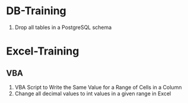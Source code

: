 # DB-Training
1. Drop all tables in a PostgreSQL schema
   
# Excel-Training
## VBA 
1. VBA Script to Write the Same Value for a Range of Cells in a Column <br/> 
2. Change all decimal values to int values in a given range in Excel
